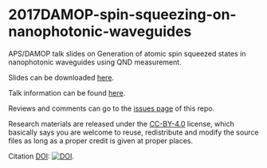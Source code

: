 # 2017DAMOP-spin-squeezing-on-nanophotonic-waveguides
APS/DAMOP talk slides on Generation of atomic spin squeezed states in nanophotonic waveguides using QND measurement.

Slides can be downloaded [here](https://github.com/i2000s/2017DAMOP-spin-squeezing-on-nanophotonic-waveguides/releases).

Talk information can be found [here](https://purl.org/qxd/en/2017/06/04/damop-2017-talk.html).

Reviews and comments can go to the [issues page](https://github.com/i2000s/2017DAMOP-spin-squeezing-on-nanophotonic-waveguides/issues) of this repo. 

Research materials are released under the [CC-BY-4.0](https://creativecommons.org/licenses/by/4.0/) license, which basically says you are welcome to reuse, redistribute and modify the source files as long as a proper credit is given at proper places.

Citation [DOI](http://www.doi.org/): [![DOI](https://zenodo.org/badge/DOI/10.5281/zenodo.802696.svg)](https://doi.org/10.5281/zenodo.802696).
